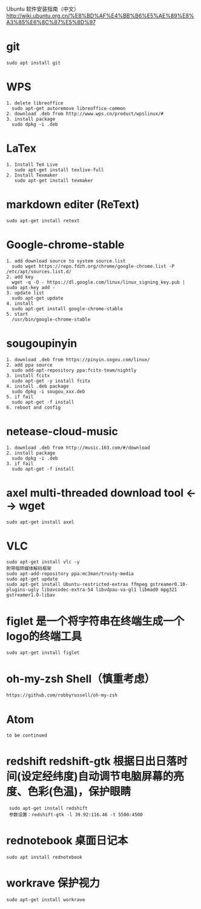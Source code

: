 Ubuntu 软件安装指南（中文）http://wiki.ubuntu.org.cn/%E8%BD%AF%E4%BB%B6%E5%AE%89%E8%A3%85%E6%8C%87%E5%8D%97

# git
    sudo apt install git

# WPS
    1. delete libreoffice
      sudo apt-get autoremove libreoffice-common
    2. download .deb from http://www.wps.cn/product/wpslinux/#
    3. install package
      sudo dpkg -i .deb

# LaTex
    1. Install TeX Live
       sudo apt-get install texlive-full
    2. Install Texmaker
       sudo apt-get install texmaker
  
# markdown editer (ReText)
    sudo apt-get install retext

# Google-chrome-stable
    1. add download source to system source.list
      sudo wget https://repo.fdzh.org/chrome/google-chrome.list -P /etc/apt/sources.list.d/
    2. add key
      wget -q -O - https://dl.google.com/linux/linux_signing_key.pub | sudo apt-key add -
    3. update list
      sudo apt-get update
    4. install
      sudo apt-get install google-chrome-stable
    5. start
      /usr/bin/google-chrome-stable
    
# sougoupinyin
    1. download .deb from https://pinyin.sogou.com/linux/
    2. add ppa source
      sudo add-apt-repository ppa:fcitx-team/nightly
    3. install fcitx
      sudo apt-get -y install fcitx
    4. install .deb package
      sudo dpkg -i sougou_xxx.deb
    5. if fail
      sudo apt-get -f install
    6. reboot and config
  
 # netease-cloud-music
    1. download .deb from http://music.163.com/#/download
    2. install package
      sudo dpkg -i .deb
    3. if fail
      sudo apt-get -f install
    
 # axel  multi-threaded download tool <--> wget
    sudo apt-get install axel  

# VLC
    sudo apt-get install vlc -y
    附带暗转媒体解码框架
    sudo apt-add-repository ppa:mc3man/trusty-media
    sudo apt-get update
    sudo apt-get install Ubuntu-restricted-extras ffmpeg gstreamer0.10-plugins-ugly libavcodec-extra-54 libvdpau-va-gl1 libmad0 mpg321 gstreamer1.0-libav
 
# figlet 是一个将字符串在终端生成一个logo的终端工具
    sudo apt-get install figlet

# oh-my-zsh  Shell（慎重考虑）
    https://github.com/robbyrussell/oh-my-zsh

# Atom 
    to be continued
 
# redshift redshift-gtk 根据日出日落时间(设定经纬度)自动调节电脑屏幕的亮度、色彩(色温)，保护眼睛
     sudo apt-get install redshift
     参数设置：redshift-gtk -l 39.92:116.46 -t 5500:4500

# rednotebook 桌面日记本
    sudo apt install rednotebook
 
# workrave 保护视力
    sudo apt-get install workrave 
